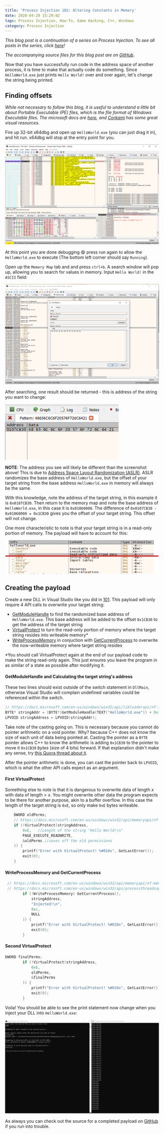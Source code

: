 ```yaml
---
title: 'Process Injection 102: Altering Constants in Memory'
date: 2020-04-20 15:29:02
tags: Process Injection, How-To, Game Hacking, C++, Windows
category: Process Injection
---
```

_This blog post is a continuation of a series on Process Injection. To see all posts in the series, click [here](https://www.mayer.cool/categories/Process-Injection/)!_

_The accompanying source files for this blog post are on [GitHub](https://github.com/MayerDaniel/ProcessInjection/tree/master/102)._

Now that you have successfully run code in the address space of another process, it is time to make that actually code do something. Since `HelloWorld.exe` just prints `Hello World!` over and over again, let's change the string being printed. 

## Finding offsets

_While not necessary to follow this blog, it is useful to understand a little bit about Portable Executable (PE) files, which is the file format of Windows Executable files. The microsoft docs are [here](https://docs.microsoft.com/en-us/windows/win32/debug/pe-format), and [Corkami](https://github.com/corkami/pics/blob/master/binary/pe101/README.md) has some great visual resources._

Fire up 32-bit x64dbg and open up `HelloWorld.exe` (you can just drag it in), and hit run. x64dbg will stop at the entry point for you.

![EntryPoint](Process-Injection-102-VirtualProtect/entry.png "EntryPoint")

At this point you are done debugging 😄 press run again to allow the `HelloWorld.exe` to execute (The bottom left corner should say `Running`). 

Open up the `Memory Map` tab and and press `ctrl+b`. A search window will pop up, allowing you to search for values in memory. Input `Hello World!` in the `ASCII` field:

![Search](Process-Injection-102-VirtualProtect/search.png "Search")

After searching, one result should be returned - this is address of the string you want to change:

![Search Result](Process-Injection-102-VirtualProtect/result.png "Search Result")

**NOTE**: The address you see will likely be different than the screenshot above! This is due to [Address Space Layout Randomization (ASLR)](https://en.wikipedia.org/wiki/Address_space_layout_randomization). ASLR randomizes the base address of `HelloWorld.exe`, but the offset of your target string from the base address `HelloWorld.exe` in memory will always be the same. 

With this knowledge, note the address of the target string, in this example it is `0x0107CB30`. Then return to the memory map and note the base address of  `HelloWorld.exe`, in this case it is `0x01060000`. The difference of `0x0107CB30 - 0x01060000 = 0x1CB30` gives you the offset of your target string. This offset will not change.

One more characteristic to note is that your target string is in a read-only portion of memory. The payload will have to account for this:

![Read-Only Data](Process-Injection-102-VirtualProtect/rdata.png "Read-Only Data")

## Creating the payload

Create a new DLL in Visual Studio like you did in [101](https://www.mayer.cool/2020/04/19/Process-Injection-101-Hello-World/#Creating-the-payload-DLL). This payload will only require 4 API calls to overwrite your target string:

* [GetModuleHandle] to find the randomized base address of `HelloWorld.exe`. This base address will be added to the offset `0x1CB30` to get the address of the target string
* [VirtualProtect] to turn the read-only portion of memory where the target string resides into writeable memory*
* [WriteProcessMemory] in conjuction with [GetCurrentProcess] to overwrite the now-writeable memory where target string resides

*You should call VirtualProtect again at the end of our payload code to make the string read-only again. This just ensures you leave the program in as similar of a state as possible after modifying it.

#### GetModuleHandle and Calculating the target string's address

These two lines should exist outside of the switch statement in `DllMain`, otherwise Visual Studio will complain undefined variables could be referenced within the switch.

```cpp
// https://docs.microsoft.com/en-us/windows/win32/api/libloaderapi/nf-libloaderapi-getmodulehandlea
BYTE* stringAddr = (BYTE*)GetModuleHandle(TEXT("HelloWorld.exe")) + 0x1CB30;
LPVOID stringAddress = LPVOID(stringAddr);
```
Take note of the casting going on. This is necessary because you cannot do pointer arithmetic on a void pointer. Why? because C++ does not know the size of each unit of data being pointed at. Casting the pointer as a `BYTE` pointer allows C++ to know the arithmetic is adding `0x1CB30` to the pointer to move it `0x1CB30` _bytes_ (size of 4 bits) forward. If that explanation didn't make any sense, try [this Quora thread about it](https://www.quora.com/Why-is-pointer-arithmetic-with-%E2%80%9Cvoid*%E2%80%9D-considered-bad-What-are-some-bad-scenarios-for-this-application).

After the pointer arithmetic is done, you can cast the pointer back to `LPVOID`, which is what the other API calls expect as an argument.

#### First VirtualProtect

Something else to note is that it is dangerous to overwrite data of length *x* with data of length > *x*. You might overwrite other data the program expects to be there for another purpose, akin to a buffer overflow. In this case the length of the target string is `0xE`, so only make `0xE` bytes writeable.

```cpp
    DWORD oldPerms;
    // https://docs.microsoft.com/en-us/windows/win32/api/memoryapi/nf-memoryapi-virtualprotect
    if (!VirtualProtect(stringAddress,
        0xE,   //Length of the string "Hello World!\n"
        PAGE_EXECUTE_READWRITE, 
        &oldPerms //saves off the old permissions
    )) {
        printf("Error with VirtualProtect! %#010x", GetLastError());
        exit(0);
    }
```

#### WriteProcessMemory and GetCurrentProcess

```cpp
 // https://docs.microsoft.com/en-us/windows/win32/api/memoryapi/nf-memoryapi-writeprocessmemory
 // https://docs.microsoft.com/en-us/windows/win32/api/processthreadsapi/nf-processthreadsapi-getcurrentprocess
        if (!WriteProcessMemory( GetCurrentProcess(),
            stringAddress,
            "Injected!\n",
            0xc,
            NULL
        )) {
            printf("Error with VirtualProtect! %#010x", GetLastError());
            exit(0);
        }
```

#### Second VirtualProtect

```cpp
DWORD finalPerms;
        if (!VirtualProtect(stringAddress,
            0xE,
            oldPerms, 
            &finalPerms
        )) {
            printf("Error with VirtualProtect! %#010x", GetLastError());
            exit(0);
        }
```

Voila! You should be able to see the print statement now change when you inject your DLL into `HelloWorld.exe`:

![Injected!](Process-Injection-102-VirtualProtect/injected.png "Injected!")

 As always you can check out the source for a completed payload on [GitHub](https://github.com/MayerDaniel/ProcessInjection/tree/master/102) if you run into trouble.

[GetModuleHandle]: https://docs.microsoft.com/en-us/windows/win32/api/libloaderapi/nf-libloaderapi-getmodulehandlea
[VirtualProtect]: https://docs.microsoft.com/en-us/windows/win32/api/memoryapi/nf-memoryapi-virtualprotect
[WriteProcessMemory]: https://docs.microsoft.com/en-us/windows/win32/api/memoryapi/nf-memoryapi-writeprocessmemory
[GetCurrentProcess]: https://docs.microsoft.com/en-us/windows/win32/api/processthreadsapi/nf-processthreadsapi-getcurrentprocess
